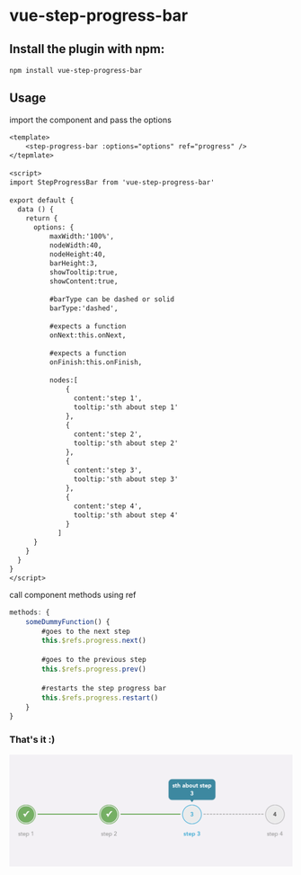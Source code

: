 # vue-step-progress-bar

## Install the plugin with npm:

```
npm install vue-step-progress-bar
```

## Usage

import the component and pass the options

```vue
<template>
    <step-progress-bar :options="options" ref="progress" />
</tepmlate>

<script>
import StepProgressBar from 'vue-step-progress-bar'

export default {
  data () {
    return {
      options: {
          maxWidth:'100%',
          nodeWidth:40,
          nodeHeight:40,
          barHeight:3,
          showTooltip:true,
          showContent:true,

          #barType can be dashed or solid
          barType:'dashed',

          #expects a function
          onNext:this.onNext,

          #expects a function
          onFinish:this.onFinish,

          nodes:[
              {
                content:'step 1',
                tooltip:'sth about step 1'
              },
              {
                content:'step 2',
                tooltip:'sth about step 2'
              },
              {
                content:'step 3',
                tooltip:'sth about step 3'
              },
              {
                content:'step 4',
                tooltip:'sth about step 4'
              }
            ]
      }
    }
  }
}
</script>
```

call component methods using ref

```javascript
methods: {
    someDummyFunction() {
        #goes to the next step
        this.$refs.progress.next()

        #goes to the previous step
        this.$refs.progress.prev()

        #restarts the step progress bar
        this.$refs.progress.restart()
    }
}
```

### That's it :)

![alt text](https://github.com/sajj-rahimi/step_progress_bar/blob/develop/step-progress-bar.png?raw=true)
